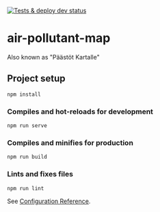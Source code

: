 [![Tests & deploy dev status](https://github.com/sykefi/air-pollutant-map/workflows/Tests%20%26%20deploy%20dev/badge.svg)](https://github.com/sykefi/air-pollutant-map/actions)

# air-pollutant-map

Also known as "Päästöt Kartalle"

## Project setup

```
npm install
```

### Compiles and hot-reloads for development

```
npm run serve
```

### Compiles and minifies for production

```
npm run build
```

### Lints and fixes files

```
npm run lint
```

See [Configuration Reference](https://cli.vuejs.org/config/).
